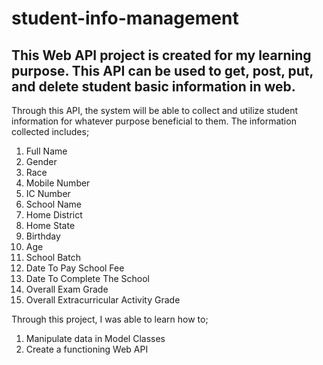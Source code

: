 # student-info-management

## This Web API project is created for my learning purpose. This API can be used to get, post, put, and delete student basic information in web. 

Through this API, the system will be able to collect and utilize student information for whatever purpose beneficial to them. The information collected includes;

1. Full Name 
2. Gender
3. Race
4. Mobile Number 
5. IC Number
6. School Name 
7. Home District
8. Home State
9. Birthday
10. Age
11. School Batch 
12. Date To Pay School Fee
13. Date To Complete The School
14. Overall Exam Grade
15. Overall Extracurricular Activity Grade

Through this project, I was able to learn how to;

1. Manipulate data in Model Classes
2. Create a functioning Web API
